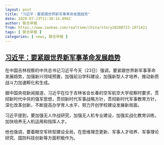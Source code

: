 ```yaml
---
layout: post
title: "习近平：要紧跟世界新军事革命发展趋势"
date: 2020-07-23T11:30:14.096Z
author: 联合早报
from: https://www.zaobao.com/realtime/china/story20200723-1071421
tags: [ 联合早报 ]
categories: [ news, 联合早报 ]
---
```

<!--1595530440000-->
[习近平：要紧跟世界新军事革命发展趋势](https://www.zaobao.com/realtime/china/story20200723-1071421)
------

<div>
<p>在中国吉林视察的中共总书记习近平今天（23日）强调，要紧跟世界新军事革命发展趋势，加强新兴领域预置，加强前沿学科建设，加强新型人才培养，推动新质战斗力加速孵化和生成。</p><p>据中国央视新闻报道，习近平在位于吉林省会长春的空军航空大学视察时要求，贯彻新时代中共的强军思想，贯彻新时代军事战略方针，贯彻新时代军事教育方针，深化改革创新，不断提高办学育人水平，努力开创学校建设发展新局面。 </p><p>习近平提到，要加强无人作战研究，加强无人机专业建设，加强实战化教育训练，加快培养无人机运用和指挥人才。</p><section id="imu"><div id="dfp-ad-imu1-wrapper" class="dfp-tag-wrapper"><div id="dfp-ad-imu1" class="dfp-tag-wrapper"></div></div></section><p>他也强调，要着眼空军转型建设全局，在思维理念更新、军事人才培养、军事理论研究、国防科技创新等方面积极作为。</p><div id="innity-in-post"></div><div id="dfp-ad-midarticlespecial-wrapper" class="dfp-tag-wrapper"><div id="dfp-ad-midarticlespecial" class="dfp-tag-wrapper"></div></div>
</div>
